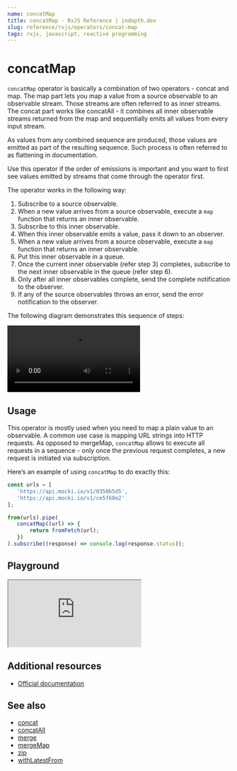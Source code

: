 ```yaml
---
name: concatMap
title: concatMap - RxJS Reference | indepth.dev
slug: reference/rxjs/operators/concat-map
tags: rxjs, javascript, reactive programming
---
```


# concatMap

`concatMap` operator is basically a combination of two operators - concat and map. The map part lets you map a value from a source observable to an observable stream. Those streams are often referred to as inner streams. The concat part works like concatAll - it combines all inner observable streams returned from the map and sequentially emits all values from every input stream.

As values from any combined sequence are produced, those values are emitted as part of the resulting sequence. Such process is often referred to as flattening in documentation.

Use this operator if the order of emissions is important and you want to first see values emitted by streams that come through the operator first. 

The operator works in the following way:

1. Subscribe to a source observable.
2. When a new value arrives from a source observable, execute a `map` function that returns an inner observable.
3. Subscribe to this inner observable.
4. When this inner observable emits a value, pass it down to an observer.
5. When a new value arrives from a source observable, execute a `map` function that returns an inner observable.
6. Put this inner observable in a queue.
7. Once the current inner observable (refer step 3) completes, subscribe to the next inner observable in the queue (refer step 6).
8. Only after all inner observables complete, send the complete notification to the observer.
9. If any of the source observables throws an error, send the error notification to the observer.

The following diagram demonstrates this sequence of steps:

<video>
    <source src="https://images.indepth.dev/references/rxjs/operators/concat-map.mp4" type="video/mp4">
</video>

## Usage
This operator is mostly used when you need to map a plain value to an observable. A common use case is mapping URL strings into HTTP requests. As opposed to mergeMap, `concatMap` allows to execute all requests in a sequence - only once the previous request completes, a new request is initiated via subscription.

Here’s an example of using `concatMap` to do exactly this:

```javascript
const urls = [
   'https://api.mocki.io/v1/0350b5d5',
   'https://api.mocki.io/v1/ce5f60e2'
];

from(urls).pipe(
   concatMap((url) => {
       return fromFetch(url);
   })
).subscribe((response) => console.log(response.status));
```

## Playground

<iframe src="https://stackblitz.com/edit/indepth-rxjs-concat-map?embed=1&file=index.ts"></iframe>

## Additional resources

- [Official documentation](https://rxjs.dev/api/operators/concatMap)

## See also

- [concat](https://indepth.dev/reference/rxjs/operators/concat)
- [concatAll](https://indepth.dev/reference/rxjs/operators/concat-all)
- [merge](https://indepth.dev/reference/rxjs/operators/merge)
- [mergeMap](https://indepth.dev/reference/rxjs/operators/merge-map)
- [zip](https://indepth.dev/reference/rxjs/operators/zip)
- [withLatestFrom](https://indepth.dev/reference/rxjs/operators/with-latest-from)
